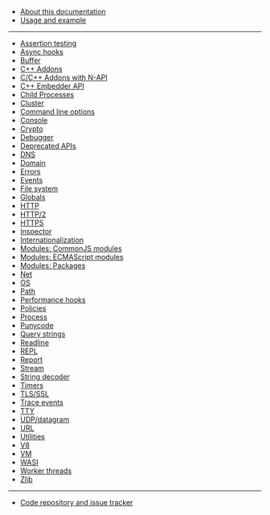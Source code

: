 <!--
  NB(chrisdickinson): if you move this file, be sure to update
  tools/doc/html.js to point at the new location.
-->

<!--introduced_in=v0.10.0-->

* [About this documentation](documentation.html)
* [Usage and example](synopsis.html)

<hr class="line"/>

* [Assertion testing](assert.html)
* [Async hooks](async_hooks.html)
* [Buffer](buffer.html)
* [C++ Addons](addons.html)
* [C/C++ Addons with N-API](n-api.html)
* [C++ Embedder API](embedding.html)
* [Child Processes](child_process.html)
* [Cluster](cluster.html)
* [Command line options](cli.html)
* [Console](console.html)
* [Crypto](crypto.html)
* [Debugger](debugger.html)
* [Deprecated APIs](deprecations.html)
* [DNS](dns.html)
* [Domain](domain.html)
* [Errors](errors.html)
* [Events](events.html)
* [File system](fs.html)
* [Globals](globals.html)
* [HTTP](http.html)
* [HTTP/2](http2.html)
* [HTTPS](https.html)
* [Inspector](inspector.html)
* [Internationalization](intl.html)
* [Modules: CommonJS modules](modules.html)
* [Modules: ECMAScript modules](esm.html)
* [Modules: Packages](packages.html)
* [Net](net.html)
* [OS](os.html)
* [Path](path.html)
* [Performance hooks](perf_hooks.html)
* [Policies](policy.html)
* [Process](process.html)
* [Punycode](punycode.html)
* [Query strings](querystring.html)
* [Readline](readline.html)
* [REPL](repl.html)
* [Report](report.html)
* [Stream](stream.html)
* [String decoder](string_decoder.html)
* [Timers](timers.html)
* [TLS/SSL](tls.html)
* [Trace events](tracing.html)
* [TTY](tty.html)
* [UDP/datagram](dgram.html)
* [URL](url.html)
* [Utilities](util.html)
* [V8](v8.html)
* [VM](vm.html)
* [WASI](wasi.html)
* [Worker threads](worker_threads.html)
* [Zlib](zlib.html)

<hr class="line"/>

* [Code repository and issue tracker](https://github.com/nodejs/node)
